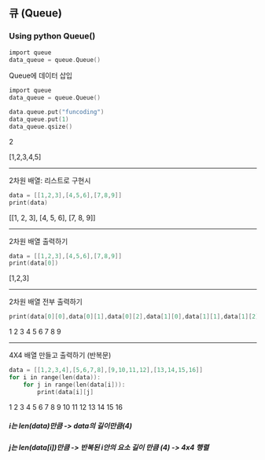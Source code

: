 ## 큐 (Queue)
### Using python Queue()

```c
import queue
data_queue = queue.Queue()
```

Queue에 데이터 삽입

```c
import queue
data_queue = queue.Queue()

data.queue.put("funcoding")
data_queue.put(1)
data_queue.qsize()
```
2


[1,2,3,4,5]

---------------------

2차원 배열: 리스트로 구현시
```c
data = [[1,2,3],[4,5,6],[7,8,9]]
print(data)
```
[[1, 2, 3], [4, 5, 6], [7, 8, 9]]

---------------------

2차원 배열 출력하기
```c
data = [[1,2,3],[4,5,6],[7,8,9]]
print(data[0])
```
[1,2,3]

---------------------

2차원 배열 전부 출력하기
```c
print(data[0][0],data[0][1],data[0][2],data[1][0],data[1][1],data[1][2],data[2][0],data[2][1],data[2][2])
```
1 2 3 4 5 6 7 8 9

---------------------

4X4 배열 만들고 출력하기 (반복문)
```c
data = [[1,2,3,4],[5,6,7,8],[9,10,11,12],[13,14,15,16]]
for i in range(len(data)):
    for j in range(len(data[i])):
        print(data[i][j]
```
1 2 3 4 5 6 7 8 9 10 11 12 13 14 15 16
              
##### i는 len(data)만큼 -> data의 길이만큼(4)
##### j는 len(data[i])만큼 -> 반복된 i안의 요소 길이 만큼 (4) -> 4x4 행렬
